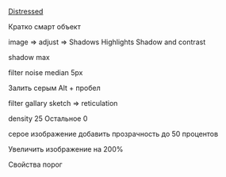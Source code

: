 [Distressed ](https://www.youtube.com/watch?v=fnTdmhODwW8)

Кратко смарт объект

image => adjust => Shadows Highlights
Shadow and contrast 

shadow max 

filter noise median 5px 

Залить серым Alt + пробел

filter gallary sketch => reticulation 

density 25 
Остальное 0

серое изображение добавить прозрачность до 50 процентов 

Увеличить изображение на 200%

Свойства порог 

